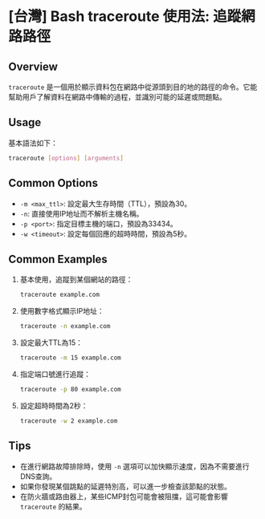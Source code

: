 # [台灣] Bash traceroute 使用法: 追蹤網路路徑

## Overview
`traceroute` 是一個用於顯示資料包在網路中從源頭到目的地的路徑的命令。它能幫助用戶了解資料在網路中傳輸的過程，並識別可能的延遲或問題點。

## Usage
基本語法如下：
```bash
traceroute [options] [arguments]
```

## Common Options
- `-m <max_ttl>`: 設定最大生存時間（TTL），預設為30。
- `-n`: 直接使用IP地址而不解析主機名稱。
- `-p <port>`: 指定目標主機的端口，預設為33434。
- `-w <timeout>`: 設定每個回應的超時時間，預設為5秒。

## Common Examples
1. 基本使用，追蹤到某個網站的路徑：
   ```bash
   traceroute example.com
   ```

2. 使用數字格式顯示IP地址：
   ```bash
   traceroute -n example.com
   ```

3. 設定最大TTL為15：
   ```bash
   traceroute -m 15 example.com
   ```

4. 指定端口號進行追蹤：
   ```bash
   traceroute -p 80 example.com
   ```

5. 設定超時時間為2秒：
   ```bash
   traceroute -w 2 example.com
   ```

## Tips
- 在進行網路故障排除時，使用 `-n` 選項可以加快顯示速度，因為不需要進行DNS查詢。
- 如果你發現某個跳點的延遲特別高，可以進一步檢查該節點的狀態。
- 在防火牆或路由器上，某些ICMP封包可能會被阻擋，這可能會影響 `traceroute` 的結果。